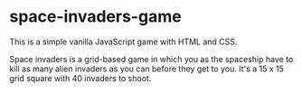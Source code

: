 # space-invaders-game

This is a simple vanilla JavaScript game with HTML and CSS.

Space invaders is a grid-based game in which you as the spaceship have to kill as many alien invaders as you can before they get to you. It's a 15 x 15 grid square with 40 invaders to shoot.
